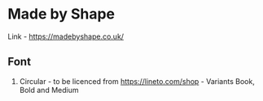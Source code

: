 # Made by Shape

Link - https://madebyshape.co.uk/

## Font
1. Circular - to be licenced from https://lineto.com/shop - Variants Book, Bold and Medium
